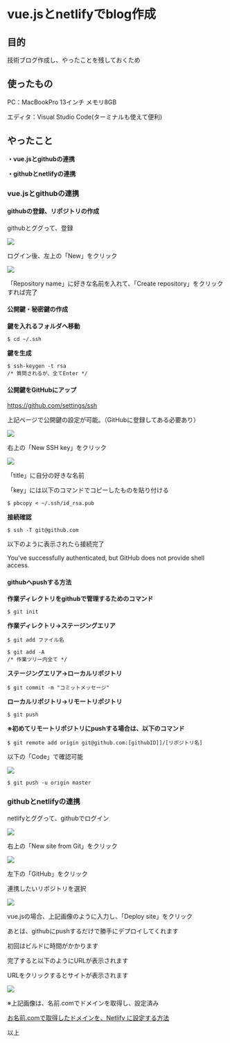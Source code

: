 # vue.jsとnetlifyでblog作成
## 目的
技術ブログ作成し、やったことを残しておくため

## 使ったもの
PC：MacBookPro 13インチ メモリ8GB

エディタ：Visual Studio Code(ターミナルも使えて便利)

## やったこと
**・vue.jsとgithubの連携**

**・githubとnetlifyの連携**

### vue.jsとgithubの連携
#### githubの登録、リポジトリの作成
githubとググって、登録

<img src="./img/article1/NewRepositories.png" decoding="async">

ログイン後、左上の「New」をクリック

<img src="./img/article1/CreateRepositories.png" decoding="async">

「Repository name」に好きな名前を入れて、「Create repository」をクリックすれば完了

#### 公開鍵・秘密鍵の作成
**鍵を入れるフォルダへ移動**

```
$ cd ~/.ssh
```

**鍵を生成**

```
$ ssh-keygen -t rsa
/* 質問されるが、全てEnter */
```

#### 公開鍵をGitHubにアップ
<a href="https://github.com/settings/ssh" target="_blank">https://github.com/settings/ssh</a>

上記ページで公開鍵の設定が可能。（GitHubに登録してある必要あり）

<img src="./img/article1/SSHkey.png" decoding="async">

右上の「New SSH key」をクリック

<img src="./img/article1/addnew.png" decoding="async">

「title」に自分の好きな名前

「key」には以下のコマンドでコピーしたものを貼り付ける

```
$ pbcopy < ~/.ssh/id_rsa.pub
```

**接続確認**

```
$ ssh -T git@github.com
```

以下のように表示されたら接続完了

You've successfully authenticated, but GitHub does not provide shell access.

#### githubへpushする方法
**作業ディレクトリをgithubで管理するためのコマンド**

```
$ git init
```

**作業ディレクトリ→ステージングエリア**

```
$ git add ファイル名
```

```
$ git add -A
/* 作業ツリー内全て */
```

**ステージングエリア→ローカルリポジトリ**

```
$ git commit -m "コミットメッセージ"
```

**ローカルリポジトリ→リモートリポジトリ**

```
$ git push
```

**※初めてリモートリポジトリにpushする場合は、以下のコマンド**

```
$ git remote add origin git@github.com:[githubID]]/[リポジトリ名]
```

以下の「Code」で確認可能

<img src="./img/article1/githubCode.png" decoding="async">

```
$ git push -u origin master
```

### githubとnetlifyの連携
netlifyとググって、githubでログイン

<img src="./img/article1/NewSiteFromGit.png" decoding="async">

右上の「New site from Git」をクリック

<img src="./img/article1/CreateNewSite.png" decoding="async">

左下の「GitHub」をクリック

連携したいリポジトリを選択

<img src="./img/article1/DeploySite.png" decoding="async">

vue.jsの場合、上記画像のように入力し、「Deploy site」をクリック

あとは、githubにpushするだけで勝手にデプロイしてくれます

初回はビルドに時間がかかります

完了すると以下のようにURLが表示されます

URLをクリックするとサイトが表示されます

<img src="./img/article1/Deploy.png" decoding="async">

※上記画像は、名前.comでドメインを取得し、設定済み

<a href="https://note.com/koushikagawa/n/n407cde93bdca" target="_blank">お名前.comで取得したドメインを、Netlify に設定する方法</a>

以上
